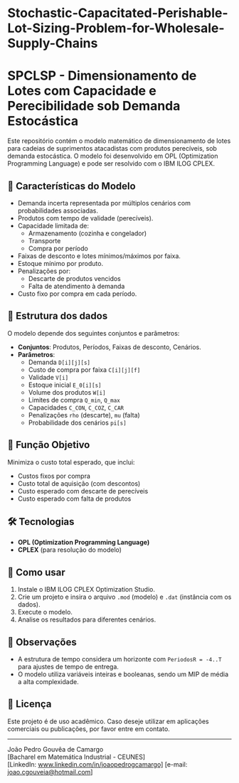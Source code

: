 # Stochastic-Capacitated-Perishable-Lot-Sizing-Problem-for-Wholesale-Supply-Chains
# SPCLSP - Dimensionamento de Lotes com Capacidade e Perecibilidade sob Demanda Estocástica

Este repositório contém o modelo matemático de dimensionamento de lotes para cadeias de suprimentos atacadistas com produtos perecíveis, sob demanda estocástica. O modelo foi desenvolvido em OPL (Optimization Programming Language) e pode ser resolvido com o IBM ILOG CPLEX.

## 🧩 Características do Modelo

- Demanda incerta representada por múltiplos cenários com probabilidades associadas.
- Produtos com tempo de validade (perecíveis).
- Capacidade limitada de:
  - Armazenamento (cozinha e congelador)
  - Transporte
  - Compra por período
- Faixas de desconto e lotes mínimos/máximos por faixa.
- Estoque mínimo por produto.
- Penalizações por:
  - Descarte de produtos vencidos
  - Falta de atendimento à demanda
- Custo fixo por compra em cada período.

## 📁 Estrutura dos dados

O modelo depende dos seguintes conjuntos e parâmetros:

- **Conjuntos**: Produtos, Períodos, Faixas de desconto, Cenários.
- **Parâmetros**: 
  - Demanda `D[i][j][s]`
  - Custo de compra por faixa `C[i][j][f]`
  - Validade `V[i]`
  - Estoque inicial `E_0[i][s]`
  - Volume dos produtos `W[i]`
  - Limites de compra `Q_min`, `Q_max`
  - Capacidades `C_CON`, `C_COZ`, `C_CAR`
  - Penalizações `rho` (descarte), `mu` (falta)
  - Probabilidade dos cenários `pi[s]`

## 🎯 Função Objetivo

Minimiza o custo total esperado, que inclui:
- Custos fixos por compra
- Custo total de aquisição (com descontos)
- Custo esperado com descarte de perecíveis
- Custo esperado com falta de produtos

## 🛠️ Tecnologias

- **OPL (Optimization Programming Language)**
- **CPLEX** (para resolução do modelo)

## 🧪 Como usar

1. Instale o IBM ILOG CPLEX Optimization Studio.
2. Crie um projeto e insira o arquivo `.mod` (modelo) e `.dat` (instância com os dados).
3. Execute o modelo.
4. Analise os resultados para diferentes cenários.

## 📌 Observações

- A estrutura de tempo considera um horizonte com `PeriodosR = -4..T` para ajustes de tempo de entrega.
- O modelo utiliza variáveis inteiras e booleanas, sendo um MIP de média a alta complexidade.

## 📄 Licença

Este projeto é de uso acadêmico. Caso deseje utilizar em aplicações comerciais ou publicações, por favor entre em contato.

---

João Pedro Gouvêa de Camargo  
[Bacharel em Matemática Industrial - CEUNES]  
[LinkedIn: www.linkedin.com/in/joaopedrogcamargo]
[e-mail: joao.cgouveia@hotmail.com]
